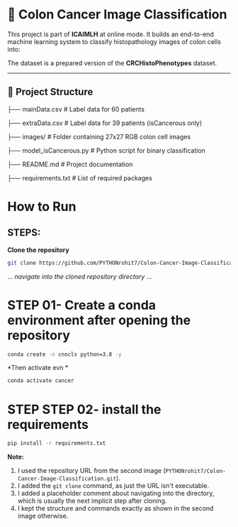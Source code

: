# 🧬 Colon Cancer Image Classification

This project is part of **ICAIMLH** at online mode. It builds an end-to-end machine learning system to classify histopathology images of colon cells into:

The dataset is a prepared version of the **CRCHistoPhenotypes** dataset.

---

## 📁 Project Structure

├── mainData.csv # Label data for 60 patients

├── extraData.csv # Label data for 39 patients (isCancerous only)

├── images/ # Folder containing 27x27 RGB colon cell images

├── model_isCancerous.py # Python script for binary classification

├── README.md # Project documentation

├── requirements.txt # List of required packages

# How to Run

## STEPS:

**Clone the repository**
```bash
git clone https://github.com/PYTHONrohit7/Colon-Cancer-Image-Classification.git
```
... *navigate into the cloned repository directory* ...

# STEP 01- Create a conda environment after opening the repository
```bash
conda create -n cnncls python=3.8 -y
```
*Then activate evn *
```bash
conda activate cancer
```
# STEP STEP 02- install the requirements
```bash
pip install -r requirements.txt
```
**Note:**

1.  I used the repository URL from the second image (`PYTHONrohit7/Colon-Cancer-Image-Classification.git`).
2.  I added the `git clone` command, as just the URL isn't executable.
3.  I added a placeholder comment about navigating into the directory, which is usually the next implicit step after cloning.
4.  I kept the structure and commands exactly as shown in the second image otherwise.
